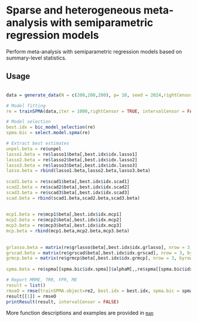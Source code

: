 # Sparse and heterogeneous meta-analysis with semiparametric regression models
Perform meta-analysis with semiparametric regression models based on summary-level statistics. 
## Usage

```R

data = generate_data(N = c(200,200,200), p= 10, seed = 2024,rightCensor = TRUE, correlate = TRUE, intervalCensor =FALSE

# Model fitting
re = trainSPMA(data,iter = 1000,rightCensor = TRUE, intervalCensor = FALSE,m = 5)

# Model selection
best.idx = bic_model_selection(re)
spma.bic = select.model.spma(re)

# Extract best estimates 
unpel.beta = re$unpel
lasso1.beta = re$lasso1$beta[,best.idx$idx.lasso1]
lasso2.beta = re$lasso2$beta[,best.idx$idx.lasso2]
lasso3.beta = re$lasso3$beta[,best.idx$idx.lasso3]  
lasso.beta = rbind(lasso1.beta,lasso2.beta,lasso3.beta)
  
scad1.beta = re$scad1$beta[,best.idx$idx.scad1]
scad2.beta = re$scad2$beta[,best.idx$idx.scad2]
scad3.beta = re$scad3$beta[,best.idx$idx.scad3]
scad.beta = rbind(scad1.beta,scad2.beta,scad3.beta)
  
  
mcp1.beta = re$mcp1$beta[,best.idx$idx.mcp1]
mcp2.beta = re$mcp2$beta[,best.idx$idx.mcp2]
mcp3.beta = re$mcp3$beta[,best.idx$idx.mcp3]
mcp.beta = rbind(mcp1.beta,mcp2.beta,mcp3.beta)
  
  
grlasso.beta = matrix(re$grlasso$beta[,best.idx$idx.grlasso], nrow = 3, byrow = TRUE)
grscad.beta = matrix(re$grscad$beta[,best.idx$idx.grscad], nrow = 3, byrow = TRUE)
grmcp.beta = matrix(re$grmcp$beta[,best.idx$idx.grmcp], nrow = 3, byrow = TRUE)
  
spma.beta = re$spma[[spma.bic$idx.spma]]$alphaM[,,re$spma[[spma.bic$idx.spma]]$bbk]

# Report MRME, TRR, FPR, ME
result = list()
rmseO = rmse(trainSPMA.object=re2, best.idx = best.idx, spma.bic = spma.bic, Data = tt)
result[[1]] = rmseO
printResult(result, intervalCensor = FALSE)
```
More function descriptions and examples are provided in [`man`](https://github.com/libedeutch/SPMA/tree/main/man)
